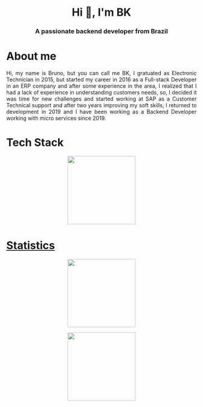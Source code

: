 <h1 align="center">Hi 👋, I'm BK</h1>
<h3 align="center">A passionate backend developer from Brazil</h3>

# About me

<p align="justify">
Hi, my name is Bruno, but you can call me BK, I gratuated as Electronic Technician in 2015, but started my career in 2016 as a Full-stack Developer in an ERP company and after some experience in the area, I realized that I had a lack of experience in understanding customers needs, so, I decided it was time for new challenges and started working at SAP as a Customer Technical support and after two years improving my soft skills, I returned to development in 2019 and I have been working as a Backend Developer working with micro services since 2019.
</p>

# Tech Stack

<div align="center">
  <p align="center"> <a href="https://github.com/brunokrugel"> <img height="180em" src="https://github-readme-stats.vercel.app/api/top-langs/?username=brunokrugel&layout=compact&theme=tokyonight"/> </p>
</div>

# Statistics

<p align="center">
  <p align="center"> <a href="https://github.com/brunokrugel"> <img height="180em" src="https://github-readme-stats-git-masterrstaa-rickstaa.vercel.app/api?username=brunokrugel&show_icons=true&theme=tokyonight&include_all_commits=true&count_private=true"/> </p>
  <p align="center"> <a href="https://github.com/brunokrugel">  <img height="180em" src="https://github-readme-streak-stats.herokuapp.com?user=BrunoKrugel&theme=tokyonight"/> </p>
</p>

